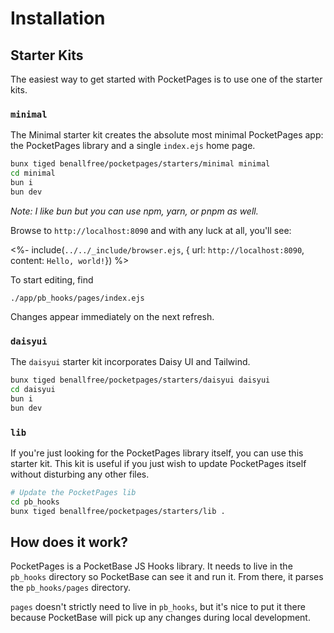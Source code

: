 # Installation

## Starter Kits

The easiest way to get started with PocketPages is to use one of the starter kits.

### `minimal`

The Minimal starter kit creates the absolute most minimal PocketPages app: the PocketPages library and a single `index.ejs` home page.

```bash
bunx tiged benallfree/pocketpages/starters/minimal minimal
cd minimal
bun i
bun dev
```

_Note: I like bun but you can use npm, yarn, or pnpm as well._

Browse to `http://localhost:8090` and with any luck at all, you'll see:

<%- include(`../../_include/browser.ejs`, { url: `http://localhost:8090`, content: `Hello, world!`}) %>

To start editing, find

```
./app/pb_hooks/pages/index.ejs
```

Changes appear immediately on the next refresh.

### `daisyui`

The `daisyui` starter kit incorporates Daisy UI and Tailwind.

```bash
bunx tiged benallfree/pocketpages/starters/daisyui daisyui
cd daisyui
bun i
bun dev
```

### `lib`

If you're just looking for the PocketPages library itself, you can use this starter kit. This kit is useful if you just wish to update PocketPages itself without disturbing any other files.

```bash
# Update the PocketPages lib
cd pb_hooks
bunx tiged benallfree/pocketpages/starters/lib .
```

## How does it work?

PocketPages is a PocketBase JS Hooks library. It needs to live in the `pb_hooks` directory so PocketBase can see it and run it. From there, it parses the `pb_hooks/pages` directory.

`pages` doesn't strictly need to live in `pb_hooks`, but it's nice to put it there because PocketBase will pick up any changes during local development.
